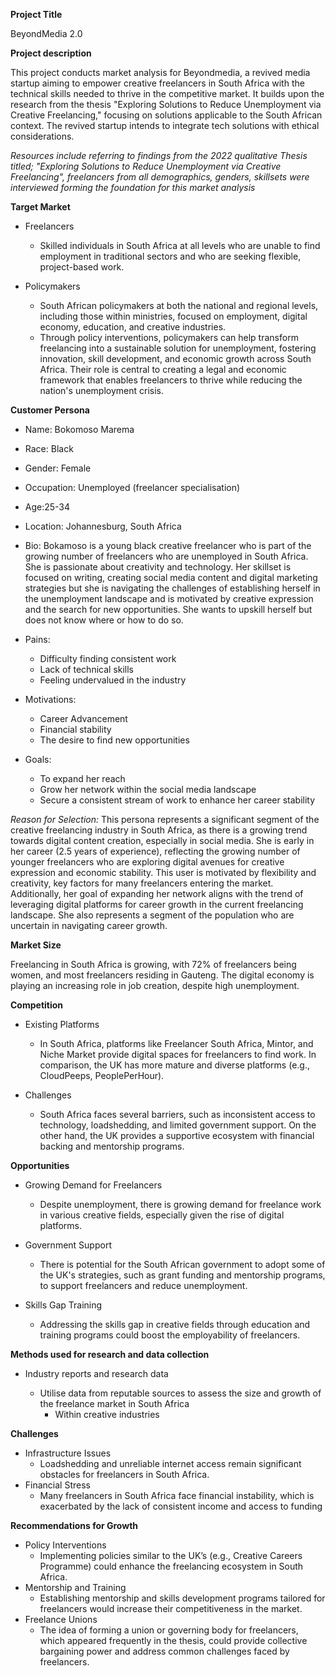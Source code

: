 **Project Title**

BeyondMedia 2.0

**Project description**

This project conducts market analysis for Beyondmedia, a revived media startup aiming to empower creative freelancers in South Africa with the technical skills needed to thrive in the competitive market. It builds upon the research from the thesis "Exploring Solutions to Reduce Unemployment via Creative Freelancing," focusing on solutions applicable to the South African context. The revived startup intends to integrate tech solutions with ethical considerations.

*Resources include referring to findings from the 2022 qualitative Thesis titled; "Exploring Solutions to Reduce Unemployment via Creative Freelancing", freelancers from all demographics, genders, skillsets were interviewed forming the foundation for this market analysis*
 
**Target Market**
- Freelancers 
  - Skilled individuals in South Africa at all levels who are unable to find employment in traditional sectors and who are seeking flexible, project-based work.  
        
- Policymakers
    - South African policymakers at both the national and regional levels, including those within         ministries, focused on employment, digital economy, education, and creative industries.
    - Through policy interventions, policymakers can help transform freelancing into a sustainable solution for unemployment, fostering innovation, skill development, and economic growth across South Africa. Their role is central to creating a legal and economic framework that enables freelancers to thrive while reducing the nation's unemployment crisis.

**Customer Persona**

- Name: Bokomoso Marema

- Race: Black

- Gender: Female

- Occupation: Unemployed  (freelancer specialisation)

- Age:25-34

- Location: Johannesburg, South Africa

- Bio: Bokamoso is a young black creative freelancer who is part of the growing number of freelancers who are unemployed in South Africa. She is passionate about creativity and technology. Her skillset is focused on writing, creating social media content and digital marketing strategies but she is navigating the challenges of establishing herself in the unemployment landscape and is motivated by creative expression and the search for new opportunities. She wants to upskill herself but does not know where or how to do so.

- Pains:
  - Difficulty finding consistent work
  - Lack of technical skills
  - Feeling undervalued in the industry

- Motivations:
  - Career Advancement
  - Financial stability
  - The desire to find new opportunities

- Goals:
  - To expand her reach
  - Grow her network within the social media landscape
  - Secure a consistent stream of work to enhance her career stability

*Reason for Selection:*
This persona represents a significant segment of the creative freelancing industry in South Africa, as there is a growing trend towards digital content creation, especially in social media. She is early in her career (2.5 years of experience), reflecting the growing number of younger freelancers who are exploring digital avenues for creative expression and economic stability. This user is motivated by flexibility and creativity, key factors for many freelancers entering the market. Additionally, her goal of expanding her network aligns with the trend of leveraging digital platforms for career growth in the current freelancing landscape. She also represents a segment of the population who are uncertain in navigating career growth.

**Market Size**

Freelancing in South Africa is growing, with 72% of freelancers being women, and most freelancers residing in Gauteng. The digital economy is playing an increasing role in job creation, despite high unemployment.

**Competition**

- Existing Platforms
  - In South Africa, platforms like Freelancer South Africa, Mintor, and Niche Market provide digital spaces for freelancers to find work. In comparison, the UK has more mature and diverse platforms (e.g., CloudPeeps, PeoplePerHour).
    
- Challenges
    - South Africa faces several barriers, such as inconsistent access to technology, loadshedding, and limited government support. On the other hand, the UK provides a supportive ecosystem with financial backing and mentorship programs.

**Opportunities**
- Growing Demand for Freelancers
    - Despite unemployment, there is growing demand for freelance work in various creative fields, especially given the rise of digital platforms.
      
- Government Support
    - There is potential for the South African government to adopt some of the UK's strategies, such as grant funding and mentorship programs, to support freelancers and reduce unemployment.
      
- Skills Gap Training
    - Addressing the skills gap in creative fields through education and training programs could boost the employability of freelancers.

**Methods used for research and data collection** 

- Industry reports and research data

    - Utilise data from reputable sources to assess the size and growth of the freelance market in South Africa
      - Within creative industries
     
**Challenges**
- Infrastructure Issues
    - Loadshedding and unreliable internet access remain significant obstacles for freelancers in South Africa.
- Financial Stress
    - Many freelancers in South Africa face financial instability, which is exacerbated by the lack of consistent income and access to funding
 
**Recommendations for Growth**
- Policy Interventions
    - Implementing policies similar to the UK’s (e.g., Creative Careers Programme) could enhance the freelancing ecosystem in South Africa.
- Mentorship and Training
    - Establishing mentorship and skills development programs tailored for freelancers would increase their competitiveness in the market.
- Freelance Unions
    - The idea of forming a union or governing body for freelancers, which appeared frequently in the thesis, could provide collective bargaining power and address common challenges faced by freelancers.

